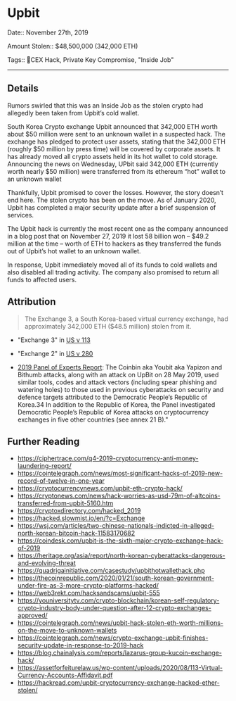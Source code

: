 # Upbit

Date:: November 27th, 2019

Amount Stolen:: $48,500,000 (342,000 ETH)

Tags:: 👛CEX Hack, Private Key Compromise, "Inside Job"


---


## Details

Rumors swirled that this was an Inside Job as the stolen crypto had allegedly been taken from Upbit’s cold wallet. 

South Korea Crypto exchange Upbit announced that 342,000 ETH worth about $50 million were sent to an unknown wallet in a suspected hack. The exchange has pledged to protect user assets, stating that the 342,000 ETH (roughly $50 million by press time) will be covered by corporate assets. It has already moved all crypto assets held in its hot wallet to cold storage. Announcing the news on Wednesday, UPbit said 342,000 ETH (currently worth nearly $50 million) were transferred from its ethereum “hot” wallet to an unknown wallet

Thankfully, Upbit promised to cover the losses. However, the story doesn’t end here. The stolen crypto has been on the move.  As of January 2020, Upbit has completed a major security update after a brief suspension of services. 

The Upbit hack is currently the most recent one as the company announced in a blog post that on November 27, 2019 it lost 58 billion won – $49.2 million at the time – worth of ETH to hackers as they transferred the funds out of Upbit’s hot wallet to an unknown wallet.

In response, Upbit immediately moved all of its funds to cold wallets and also disabled all trading activity. The company also promised to return all funds to affected users.


## Attribution

> The Exchange 3, a South Korea-based virtual currency exchange, had approximately 342,000 ETH ($48.5 million) stolen from it. 

- "Exchange 3" in [US v 113](../pdfs/2020-03-02_USA-v-113_yinyin_complaint-cv-606.pdf)

- "Exchange 2" in [US v 280](../pdfs/2020-08-27_USA-v-280_complaint_cv-2396.pdf)

- [2019 Panel of Experts Report](../pdfs/2019-08-30_UN-Security-Council_s-2019-691.pdf): The Coinbin aka Youbit aka Yapizon and Bithumb attacks, along with an attack on UpBit on 28 May 2019, used similar tools, codes and attack vectors (including spear phishing and watering holes) to those used in previous cyberattacks on security and defence targets attributed to the Democratic People’s Republic of Korea.34 In addition to the Republic of Korea, the Panel investigated Democratic People’s Republic of Korea attacks on cryptocurrency exchanges in five other countries (see annex 21 B)."


## Further Reading 

- https://ciphertrace.com/q4-2019-cryptocurrency-anti-money-laundering-report/
- https://cointelegraph.com/news/most-significant-hacks-of-2019-new-record-of-twelve-in-one-year
- https://cryptocurrencynews.com/upbit-eth-crypto-hack/
- https://cryptonews.com/news/hack-worries-as-usd-79m-of-altcoins-transferred-from-upbit-5160.htm
- https://cryptoxdirectory.com/hacked_2019
- https://hacked.slowmist.io/en/?c=Exchange
- https://wsj.com/articles/two-chinese-nationals-indicted-in-alleged-north-korean-bitcoin-hack-11583170682
- https://coindesk.com/upbit-is-the-sixth-major-crypto-exchange-hack-of-2019
- https://heritage.org/asia/report/north-korean-cyberattacks-dangerous-and-evolving-threat
- https://quadrigainitiative.com/casestudy/upbithotwallethack.php
- https://thecoinrepublic.com/2020/01/21/south-korean-government-under-fire-as-3-more-crypto-platforms-hacked/
- https://web3rekt.com/hacksandscams/upbit-555
- https://youniversitytv.com/crypto-blockchain/korean-self-regulatory-crypto-industry-body-under-question-after-12-crypto-exchanges-approved/
- https://cointelegraph.com/news/upbit-hack-stolen-eth-worth-millions-on-the-move-to-unknown-wallets
- https://cointelegraph.com/news/crypto-exchange-upbit-finishes-security-update-in-response-to-2019-hack
- https://blog.chainalysis.com/reports/lazarus-group-kucoin-exchange-hack/
- https://assetforfeiturelaw.us/wp-content/uploads/2020/08/113-Virtual-Currency-Accounts-Affidavit.pdf
- https://hackread.com/upbit-cryptocurrency-exchange-hacked-ether-stolen/
